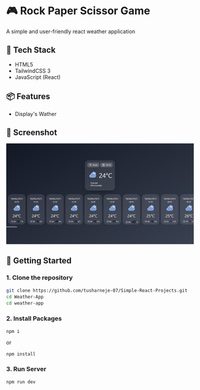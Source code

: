 # 🎮 Rock Paper Scissor Game

A simple and user-friendly react weather application


## 🧰 Tech Stack

- HTML5
- TailwindCSS 3
- JavaScript (React)

## 📦 Features

- Display's Wather

## 📸 Screenshot

![Currency Converter UI](./ss.png)


## 🚀 Getting Started

### 1. Clone the repository

```bash
git clone https://github.com/tusharneje-07/Simple-React-Projects.git
cd Weather-App
cd weather-app
````

### 2. Install Packages
```npm
npm i
```
or
```npm
npm install
```
### 3. Run Server
```npm
npm run dev
```

